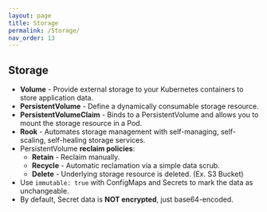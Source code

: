 ```yaml
---
layout: page
title: Storage
permalink: /Storage/
nav_order: 13
---
```


## Storage

- **Volume** - Provide external storage to your Kubernetes containers to store application data.
- **PersistentVolume** - Define a dynamically consumable storage resource.
- **PersistentVolumeClaim** - Binds to a PersistentVolume and allows you to mount the storage resource in a Pod.
- **Rook** - Automates storage management with self-managing, self-scaling, self-healing storage services.
- PersistentVolume **reclaim policies**:
  - **Retain** - Reclaim manually.
  - **Recycle** - Automatic reclamation via a simple data scrub.
  - **Delete** - Underlying storage resource is deleted. (Ex. S3 Bucket)
- Use `immutable: true` with ConfigMaps and Secrets to mark the data as unchangeable.
- By default, Secret data is **NOT encrypted**, just base64-encoded.
